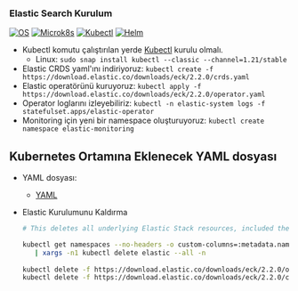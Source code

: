 <h3>Elastic Search Kurulum</h3>


[![OS](https://img.shields.io/badge/ubuntu-20.04.4-red?style=flat-square&logo=ubuntu)](https://releases.ubuntu.com/20.04/)
[![Microk8s](https://img.shields.io/badge/microk8s-1.21-red?style=flat-square&logo=canonical)](https://microk8s.io/resources)
[![Kubectl](https://img.shields.io/badge/kubectl-1.21-blue?style=flat-square&logo=kubernetes)](https://kubernetes.io/docs/tasks/tools/)
[![Helm](https://img.shields.io/badge/Helm-blue?style=flat-square&logo=helm)](https://helm.sh/)

- Kubectl komutu çalıştırılan yerde [Kubectl](https://kubernetes.io/docs/tasks/tools/) kurulu olmalı.
  - Linux: `sudo snap install kubectl --classic --channel=1.21/stable`
- Elastic CRDS yaml'ını indiriyoruz:
  `kubectl create -f https://download.elastic.co/downloads/eck/2.2.0/crds.yaml`
- Elastic operatörünü kuruyoruz:
  `kubectl apply -f https://download.elastic.co/downloads/eck/2.2.0/operator.yaml`
- Operator loglarını izleyebiliriz:
  `kubectl -n elastic-system logs -f statefulset.apps/elastic-operator`
- Monitoring için yeni bir namespace oluşturuyoruz:
  `kubectl create namespace elastic-monitoring`
  
## Kubernetes Ortamına Eklenecek YAML dosyası

- YAML dosyası:

    - [YAML](https://github.com/yusufatmc/local1/blob/main/elasticsearch.yml)
    
- Elastic Kurulumunu Kaldırma
    ```bash
    # This deletes all underlying Elastic Stack resources, included their Pods, Secrets, Services, and so on.
    
    kubectl get namespaces --no-headers -o custom-columns=:metadata.name \
       | xargs -n1 kubectl delete elastic --all -n
       
    kubectl delete -f https://download.elastic.co/downloads/eck/2.2.0/operator.yaml
    kubectl delete -f https://download.elastic.co/downloads/eck/2.2.0/crds.yaml
